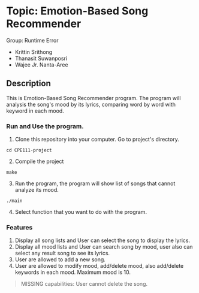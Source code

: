 # Topic: Emotion-Based Song Recommender
Group: Runtime Error
- Krittin Srithong
- Thanasit Suwanposri
- Wajee Jr. Nanta-Aree

## Description
This is Emotion-Based Song Recommender program. The program will analysis the song's mood by its lyrics, comparing word by word with keyword in each mood.

### Run and Use the program.
1. Clone this repository into your computer. Go to project's directory.
```console
cd CPE111-project
```

2. Compile the project
```console
make
```
3. Run the program, the program will show list of songs that cannot analyze its mood.
```console
./main
```
4. Select function that you want to do with the program.

### Features
1. Display all song lists and User can select the song to display the lyrics.
2. Display all mood lists and User can search song by mood, user also can select any result song to see its lyrics.
3. User are allowed to add a new song.
4. User are allowed to modify mood, add/delete mood, also add/delete keywords in each mood. Maximum mood is 10.


> MISSING capabilities: User cannot delete the song.